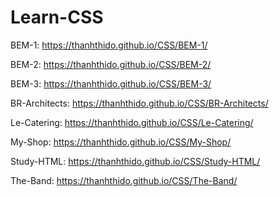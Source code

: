 # Learn-CSS

BEM-1: https://thanhthido.github.io/CSS/BEM-1/

BEM-2: https://thanhthido.github.io/CSS/BEM-2/

BEM-3: https://thanhthido.github.io/CSS/BEM-3/

BR-Architects: https://thanhthido.github.io/CSS/BR-Architects/

Le-Catering: https://thanhthido.github.io/CSS/Le-Catering/

My-Shop: https://thanhthido.github.io/CSS/My-Shop/

Study-HTML: https://thanhthido.github.io/CSS/Study-HTML/

The-Band: https://thanhthido.github.io/CSS/The-Band/
